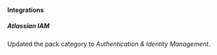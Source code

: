 
#### Integrations

##### Atlassian IAM
Updated the pack category to *Authentication & Identity Management*.